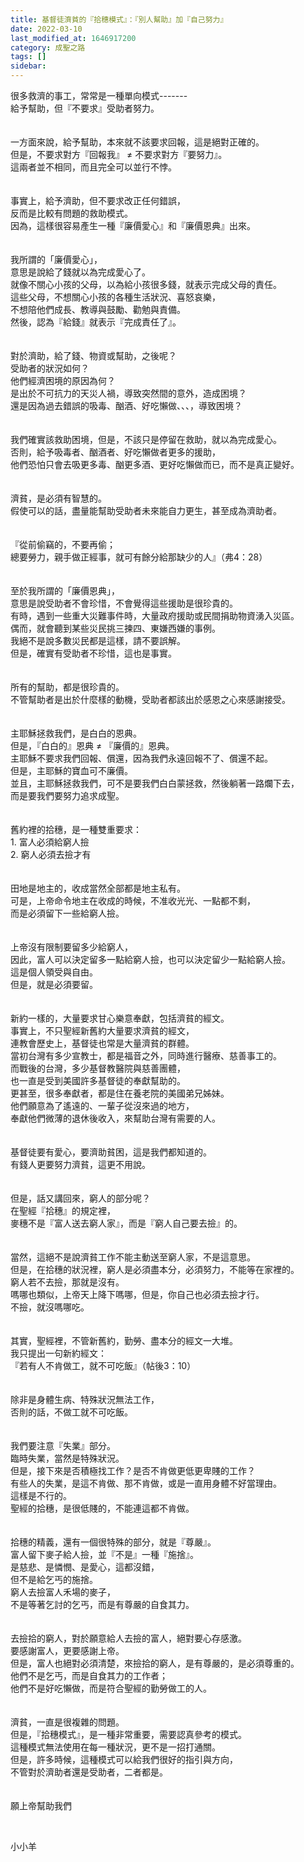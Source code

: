```yaml
---
title: 基督徒濟貧的『拾穗模式』：『別人幫助』加『自己努力』
date: 2022-03-10
last_modified_at: 1646917200
category: 成聖之路
tags: []
sidebar: 
---
```


<div>很多救濟的事工，常常是一種單向模式-------</div>
<div>給予幫助，但『不要求』受助者努力。</div>
<div> </div>
<div> </div>
<div>一方面來說，給予幫助，本來就不該要求回報，這是絕對正確的。</div>
<div>但是，不要求對方『回報我』 ≠ 不要求對方『要努力』。</div>
<div>這兩者並不相同，而且完全可以並行不悖。</div>
<div> </div>
<div> </div>
<div>事實上，給予濟助，但不要求改正任何錯誤，</div>
<div>反而是比較有問題的救助模式。</div>
<div>因為，這樣很容易產生一種『廉價愛心』和『廉價恩典』出來。</div>
<div> </div>
<div> </div>
<div>我所謂的「廉價愛心」，</div>
<div>意思是說給了錢就以為完成愛心了。</div>
<div>就像不關心小孩的父母，以為給小孩很多錢，就表示完成父母的責任。</div>
<div>這些父母，不想關心小孩的各種生活狀況、喜怒哀樂，</div>
<div>不想陪他們成長、教導與鼓勵、勸勉與責備。</div>
<div>然後，認為『給錢』就表示『完成責任了』。</div>
<div> </div>
<div> </div>
<div>對於濟助，給了錢、物資或幫助，之後呢？</div>
<div>受助者的狀況如何？</div>
<div>他們經濟困境的原因為何？</div>
<div>是出於不可抗力的天災人禍，導致突然間的意外，造成困境？</div>
<div>還是因為過去錯誤的吸毒、酗酒、好吃懶做、、、，導致困境？</div>
<div> </div>
<div> </div>
<div>我們確實該救助困境，但是，不該只是停留在救助，就以為完成愛心。</div>
<div>否則，給予吸毒者、酗酒者、好吃懶做者更多的援助，</div>
<div>他們恐怕只會去吸更多毒、酗更多酒、更好吃懶做而已，而不是真正變好。</div>
<div> </div>
<div> </div>
<div>濟貧，是必須有智慧的。</div>
<div>假使可以的話，盡量能幫助受助者未來能自力更生，甚至成為濟助者。</div>
<div> </div>
<div> </div>
<div>『從前偷竊的，不要再偷；</div>
<div>總要勞力，親手做正經事，就可有餘分給那缺少的人』（弗4：28）</div>
<div> </div>
<div> </div>
<div>至於我所謂的「廉價恩典」，</div>
<div>意思是說受助者不會珍惜，不會覺得這些援助是很珍貴的。</div>
<div>有時，遇到一些重大災難事件時，大量政府援助或民間捐助物資湧入災區。</div>
<div>偶而，就會聽到某些災民挑三揀四、東嫌西嫌的事例。</div>
<div>我絕不是說多數災民都是這樣，請不要誤解。</div>
<div>但是，確實有受助者不珍惜，這也是事實。</div>
<div> </div>
<div> </div>
<div>所有的幫助，都是很珍貴的。</div>
<div>不管幫助者是出於什麼樣的動機，受助者都該出於感恩之心來感謝接受。</div>
<div> </div>
<div> </div>
<div>主耶穌拯救我們，是白白的恩典。</div>
<div>但是，『白白的』恩典 ≠ 『廉價的』恩典。</div>
<div>主耶穌不要求我們回報、償還，因為我們永遠回報不了、償還不起。</div>
<div>但是，主耶穌的寶血可不廉價。</div>
<div>並且，主耶穌拯救我們，可不是要我們白白蒙拯救，然後躺著一路爛下去，</div>
<div>而是要我們要努力追求成聖。</div>
<div> </div>
<div> </div>
<div>舊約裡的拾穗，是一種雙重要求：</div>
<div>1.<span style="white-space:pre"> </span>富人必須給窮人撿</div>
<div>2.<span style="white-space:pre"> </span>窮人必須去撿才有</div>
<div> </div>
<div> </div>
<div>田地是地主的，收成當然全部都是地主私有。</div>
<div>可是，上帝命令地主在收成的時候，不准收光光、一點都不剩，</div>
<div>而是必須留下一些給窮人撿。</div>
<div> </div>
<div> </div>
<div>上帝沒有限制要留多少給窮人，</div>
<div>因此，富人可以決定留多一點給窮人撿，也可以決定留少一點給窮人撿。</div>
<div>這是個人領受與自由。</div>
<div>但是，就是必須要留。</div>
<div> </div>
<div> </div>
<div>新約一樣的，大量要求甘心樂意奉獻，包括濟貧的經文。</div>
<div>事實上，不只聖經新舊約大量要求濟貧的經文，</div>
<div>連教會歷史上，基督徒也常是大量濟貧的群體。</div>
<div>當初台灣有多少宣教士，都是福音之外，同時進行醫療、慈善事工的。</div>
<div>而戰後的台灣，多少基督教醫院與慈善團體，</div>
<div>也一直是受到美國許多基督徒的奉獻幫助的。</div>
<div>更甚至，很多奉獻者，都是住在養老院的美國弟兄姊妹。</div>
<div>他們願意為了遙遠的、一輩子從沒來過的地方，</div>
<div>奉獻他們微薄的退休後收入，來幫助台灣有需要的人。</div>
<div> </div>
<div> </div>
<div>基督徒要有愛心，要濟助貧困，這是我們都知道的。</div>
<div>有錢人更要努力濟貧，這更不用說。</div>
<div> </div>
<div> </div>
<div>但是，話又講回來，窮人的部分呢？</div>
<div>在聖經『拾穗』的規定裡，</div>
<div>麥穗不是『富人送去窮人家』，而是『窮人自己要去撿』的。</div>
<div> </div>
<div> </div>
<div>當然，這絕不是說濟貧工作不能主動送至窮人家，不是這意思。</div>
<div>但是，在拾穗的狀況裡，窮人是必須盡本分，必須努力，不能等在家裡的。</div>
<div>窮人若不去撿，那就是沒有。</div>
<div>嗎哪也類似，上帝天上降下嗎哪，但是，你自己也必須去撿才行。</div>
<div>不撿，就沒嗎哪吃。</div>
<div> </div>
<div> </div>
<div>其實，聖經裡，不管新舊約，勤勞、盡本分的經文一大堆。</div>
<div>我只提出一句新約經文：</div>
<div>『若有人不肯做工，就不可吃飯』（帖後3：10）</div>
<div> </div>
<div> </div>
<div>除非是身體生病、特殊狀況無法工作，</div>
<div>否則的話，不做工就不可吃飯。</div>
<div> </div>
<div> </div>
<div>我們要注意『失業』部分。</div>
<div>臨時失業，當然是特殊狀況。</div>
<div>但是，接下來是否積極找工作？是否不肯做更低更卑賤的工作？</div>
<div>有些人的失業，是這不肯做、那不肯做，或是一直用身體不好當理由。</div>
<div>這樣是不行的。</div>
<div>聖經的拾穗，是很低賤的，不能連這都不肯做。</div>
<div> </div>
<div> </div>
<div>拾穗的精義，還有一個很特殊的部分，就是『尊嚴』。</div>
<div>富人留下麥子給人撿，並『不是』一種『施捨』。</div>
<div>是慈悲、是憐憫、是愛心，這都沒錯，</div>
<div>但不是給乞丐的施捨。</div>
<div>窮人去撿富人禾場的麥子，</div>
<div>不是等著乞討的乞丐，而是有尊嚴的自食其力。</div>
<div> </div>
<div> </div>
<div>去撿拾的窮人，對於願意給人去撿的富人，絕對要心存感激。</div>
<div>要感謝富人，更要感謝上帝。</div>
<div>但是，富人也絕對必須清楚，來撿拾的窮人，是有尊嚴的，是必須尊重的。</div>
<div>他們不是乞丐，而是自食其力的工作者；</div>
<div>他們不是好吃懶做，而是符合聖經的勤勞做工的人。</div>
<div> </div>
<div> </div>
<div>濟貧，一直是很複雜的問題。</div>
<div>但是，『拾穗模式』，是一種非常重要，需要認真參考的模式。</div>
<div>這種模式無法使用在每一種狀況，更不是一招打通關。</div>
<div>但是，許多時候，這種模式可以給我們很好的指引與方向，</div>
<div>不管對於濟助者還是受助者，二者都是。</div>
<div> </div>
<div> </div>
<div>願上帝幫助我們</div>
<p> </p>
<p>小小羊</p>
<p> </p>
